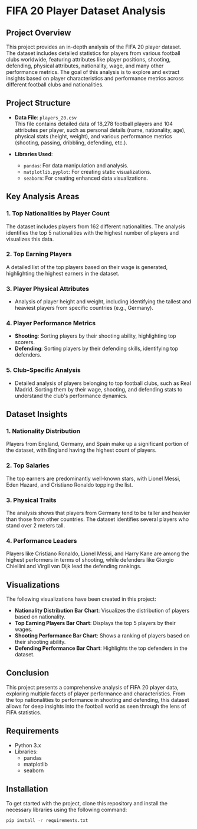 # FIFA 20 Player Dataset Analysis

## Project Overview

This project provides an in-depth analysis of the FIFA 20 player dataset. The dataset includes detailed statistics for players from various football clubs worldwide, featuring attributes like player positions, shooting, defending, physical attributes, nationality, wage, and many other performance metrics. The goal of this analysis is to explore and extract insights based on player characteristics and performance metrics across different football clubs and nationalities.

## Project Structure

- **Data File**: `players_20.csv`  
  This file contains detailed data of 18,278 football players and 104 attributes per player, such as personal details (name, nationality, age), physical stats (height, weight), and various performance metrics (shooting, passing, dribbling, defending, etc.).

- **Libraries Used**:
  - `pandas`: For data manipulation and analysis.
  - `matplotlib.pyplot`: For creating static visualizations.
  - `seaborn`: For creating enhanced data visualizations.

## Key Analysis Areas

### 1. Top Nationalities by Player Count
The dataset includes players from 162 different nationalities. The analysis identifies the top 5 nationalities with the highest number of players and visualizes this data.

### 2. Top Earning Players
A detailed list of the top players based on their wage is generated, highlighting the highest earners in the dataset.

### 3. Player Physical Attributes
- Analysis of player height and weight, including identifying the tallest and heaviest players from specific countries (e.g., Germany).

### 4. Player Performance Metrics
- **Shooting**: Sorting players by their shooting ability, highlighting top scorers.
- **Defending**: Sorting players by their defending skills, identifying top defenders.

### 5. Club-Specific Analysis
- Detailed analysis of players belonging to top football clubs, such as Real Madrid. Sorting them by their wage, shooting, and defending stats to understand the club's performance dynamics.

## Dataset Insights

### 1. Nationality Distribution
Players from England, Germany, and Spain make up a significant portion of the dataset, with England having the highest count of players.

### 2. Top Salaries
The top earners are predominantly well-known stars, with Lionel Messi, Eden Hazard, and Cristiano Ronaldo topping the list.

### 3. Physical Traits
The analysis shows that players from Germany tend to be taller and heavier than those from other countries. The dataset identifies several players who stand over 2 meters tall.

### 4. Performance Leaders
Players like Cristiano Ronaldo, Lionel Messi, and Harry Kane are among the highest performers in terms of shooting, while defenders like Giorgio Chiellini and Virgil van Dijk lead the defending rankings.

## Visualizations

The following visualizations have been created in this project:
- **Nationality Distribution Bar Chart**: Visualizes the distribution of players based on nationality.
- **Top Earning Players Bar Chart**: Displays the top 5 players by their wages.
- **Shooting Performance Bar Chart**: Shows a ranking of players based on their shooting ability.
- **Defending Performance Bar Chart**: Highlights the top defenders in the dataset.

## Conclusion

This project presents a comprehensive analysis of FIFA 20 player data, exploring multiple facets of player performance and characteristics. From the top nationalities to performance in shooting and defending, this dataset allows for deep insights into the football world as seen through the lens of FIFA statistics.

## Requirements

- Python 3.x
- Libraries:
  - pandas
  - matplotlib
  - seaborn

## Installation

To get started with the project, clone this repository and install the necessary libraries using the following command:

```bash
pip install -r requirements.txt
